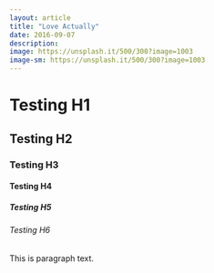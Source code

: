 ```yaml
---
layout: article
title: "Love Actually"
date: 2016-09-07
description:
image: https://unsplash.it/500/300?image=1003
image-sm: https://unsplash.it/500/300?image=1003
---
```


# Testing H1

## Testing H2

### Testing H3

#### Testing H4

##### Testing H5

###### Testing H6
This is paragraph text.
